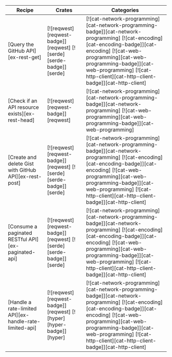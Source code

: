 | Recipe | Crates | Categories |
|--------|--------|------------|
| [Query the GitHub API][ex-rest-get] | [![reqwest][reqwest-badge]][reqwest]  [![serde][serde-badge]][serde] | [![cat-network-programming][cat-network-programming-badge]][cat-network-programming]  [![cat-encoding][cat-encoding-badge]][cat-encoding] [![cat-web-programming][cat-web-programming-badge]][cat-web-programming] [![cat-http-client][cat-http-client-badge]][cat-http-client] |
| [Check if an API resource exists][ex-rest-head] | [![reqwest][reqwest-badge]][reqwest] | [![cat-network-programming][cat-network-programming-badge]][cat-network-programming] [![cat-web-programming][cat-web-programming-badge]][cat-web-programming] |
| [Create and delete Gist with GitHub API][ex-rest-post] | [![reqwest][reqwest-badge]][reqwest]  [![serde][serde-badge]][serde] | [![cat-network-programming][cat-network-programming-badge]][cat-network-programming]  [![cat-encoding][cat-encoding-badge]][cat-encoding] [![cat-web-programming][cat-web-programming-badge]][cat-web-programming] [![cat-http-client][cat-http-client-badge]][cat-http-client] |
| [Consume a paginated RESTful API][ex-paginated-api] | [![reqwest][reqwest-badge]][reqwest]  [![serde][serde-badge]][serde] | [![cat-network-programming][cat-network-programming-badge]][cat-network-programming]  [![cat-encoding][cat-encoding-badge]][cat-encoding] [![cat-web-programming][cat-web-programming-badge]][cat-web-programming] [![cat-http-client][cat-http-client-badge]][cat-http-client] |
| [Handle a rate-limited API][ex-handle-rate-limited-api] | [![reqwest][reqwest-badge]][reqwest] [![hyper][hyper-badge]][hyper] | [![cat-network-programming][cat-network-programming-badge]][cat-network-programming]  [![cat-encoding][cat-encoding-badge]][cat-encoding] [![cat-web-programming][cat-web-programming-badge]][cat-web-programming] [![cat-http-client][cat-http-client-badge]][cat-http-client] |
